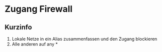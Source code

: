 # Zugang Firewall

## Kurzinfo

1. Lokale Netze in ein Alias zusammenfassen und den Zugang blockieren
2. Alle anderen auf any *
